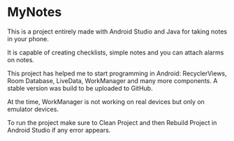 # MyNotes

This is a project entirely made with Android Studio and Java for taking notes in your phone. 

It is capable of creating checklists, simple notes and you can attach alarms on notes.

This project has helped me to start programming in Android: RecyclerViews, Room Database, LiveData, WorkManager and many more components. A stable version was build to be uploaded to GitHub. 

At the time, WorkManager is not working on real devices but only on emulator devices.

To run the project make sure to Clean Project and then Rebuild Project in Android Studio if any error appears.
